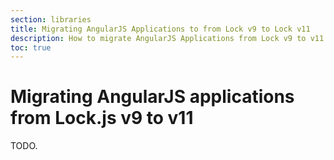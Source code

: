 ```yaml
---
section: libraries
title: Migrating AngularJS Applications to from Lock v9 to Lock v11
description: How to migrate AngularJS Applications from Lock v9 to v11
toc: true
---
```


# Migrating AngularJS applications from Lock.js v9 to v11

TODO.